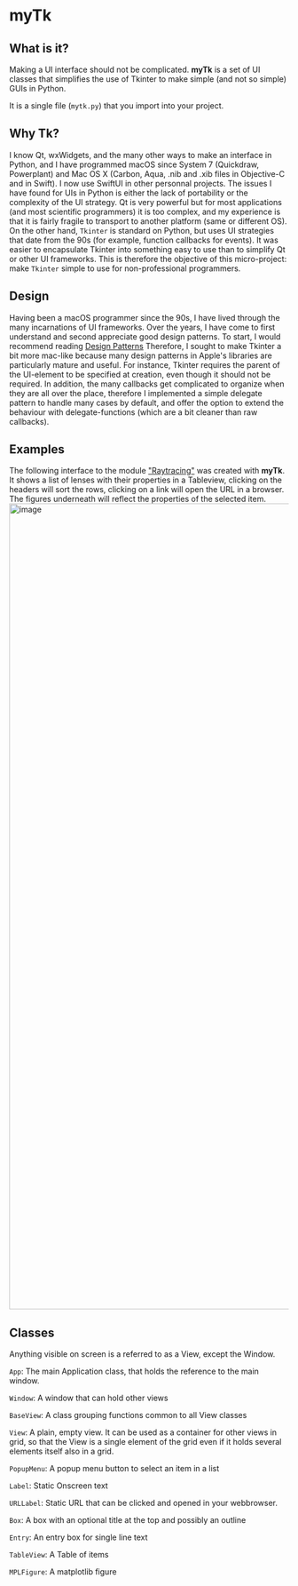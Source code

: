 # myTk

## What is it?
Making a UI interface should not be complicated. **myTk** is a set of UI classes that simplifies the use of Tkinter to make simple (and not so simple) GUIs in Python.

It is a single file (`mytk.py`) that you import into your project.

## Why Tk?
I know Qt, wxWidgets, and the many other ways to make an interface in Python, and I have programmed macOS since System 7 (Quickdraw, Powerplant) and Mac OS X (Carbon, Aqua, .nib and .xib files in Objective-C and in Swift). 
I now use SwiftUI in other personnal projects. The issues I have found for UIs in Python is either the lack of portability or the complexity of the UI strategy. 
Qt is very powerful but for most applications (and most scientific programmers) it is too complex, and my experience is that it is fairly fragile to transport to another platform (same or different OS).
On the other hand, `Tkinter` is standard on Python, but uses UI strategies that date from the 90s (for example, function callbacks for events). It was easier to encapsulate Tkinter into something easy to use than to simplify Qt or other UI frameworks. This is therefore the objective of this micro-project: make `Tkinter` simple to use for non-professional programmers.

## Design
Having been a macOS programmer since the 90s, I have lived through the many incarnations of UI frameworks. Over the years, I have come to first understand and second appreciate good design patterns. 
To start, I would recommend reading [Design Patterns](https://refactoring.guru/design-patterns)
Therefore, I sought to make Tkinter a bit more mac-like because many design patterns in Apple's libraries are particularly mature and useful.  For instance, Tkinter requires the 
parent of the UI-element to be specified at creation, even though it should not be required.  In addition, the many callbacks get complicated to organize when they are all over the place, therefore 
I implemented a simple delegate pattern to handle many cases by default, and offer the option to extend the behaviour with delegate-functions (which are a bit cleaner than raw callbacks).

## Examples

The following interface to the module ["Raytracing"](https://github.com/DCC-Lab/RayTracing) was created with **myTk**.  It shows a list of lenses with their properties in a Tableview, clicking on the headers will sort the rows, clicking on a link will open the URL
in a browser.  The figures underneath will reflect the properties of the selected item.
<img width="1451" alt="image" src="https://github.com/DCC-Lab/myTk/assets/14200944/c5c127cd-5894-49c2-a3f1-76ee4d2c015a">

## Classes

Anything visible on screen is a referred to as a View, except the Window.

`App`: The main Application class, that holds the reference to the main window.

`Window`: A window that can hold other views

`BaseView`: A class grouping functions common to all View classes

`View`: A plain, empty view. It can be used as a container for other views in grid, so that the View is a single element of the grid even if it holds several elements itself also in a grid.

`PopupMenu`: A popup menu button to select an item in a list

`Label`: Static Onscreen text 

`URLLabel`: Static URL that can be clicked and opened in your webbrowser.

`Box`: A box with an optional title at the top and possibly an outline

`Entry`: An entry box for single line text

`TableView`: A Table of items

`MPLFigure`: A matplotlib figure

